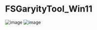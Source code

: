 # FSGaryityTool_Win11

![image](https://github.com/SQc04/FSGaryityTool_Win11/assets/47497442/6c039119-9fbc-4c4c-8691-1afdea4bdcc3)
![image](https://github.com/SQc04/FSGaryityTool_Win11/assets/47497442/637dd4de-7c80-46e3-9803-719c4df64649)


